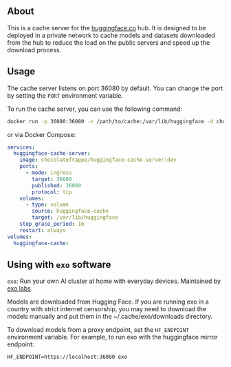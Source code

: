 ## About
This is a cache server for the <a href="https://huggingface.co/">huggingface.co</a> hub. It is designed to be deployed in a private network to cache models and datasets downloaded from the hub to reduce the load on the public servers and speed up the download process.

## Usage

The cache server listens on port 36080 by default. You can change the port by setting the `PORT` environment variable.

To run the cache server, you can use the following command:
```bash
docker run -p 36080:36080 -v /path/to/cache:/var/lib/huggingface -d chocolatefrappe/huggingface-cache-server:main
```

or via Docker Compose:

```yaml
services:
  huggingface-cache-server:
    image: chocolatefrappe/huggingface-cache-server:dev
    ports:
      - mode: ingress
        target: 36080
        published: 36080
        protocol: tcp
    volumes:
      - type: volume
        source: huggingface-cache
        target: /var/lib/huggingface
    stop_grace_period: 1m
    restart: always
volumes:
  huggingface-cache:
```

## Using with `exo` software

`exo`: Run your own AI cluster at home with everyday devices. Maintained by [exo labs](https://x.com/exolabs).

Models are downloaded from Hugging Face. If you are running exo in a country with strict internet censorship, you may need to download the models manually and put them in the ~/.cache/exo/downloads directory.

To download models from a proxy endpoint, set the `HF_ENDPOINT` environment variable. For example, to run exo with the huggingface mirror endpoint:

```env
HF_ENDPOINT=https://localhost:36080 exo
```
